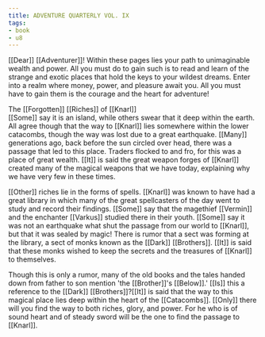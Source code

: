 ```yaml
---
title: ADVENTURE QUARTERLY VOL. IX
tags:
- book
- u8
---
```


  
[[Dear]] [[Adventurer]]! Within these pages lies your path to unimaginable wealth and power. All you must do to gain such is to read and learn of the strange and exotic places that hold the keys to your wildest dreams. Enter into a realm where money, power, and pleasure await you. All you must have to gain them is the courage and the heart for adventure!  
  
The [[Forgotten]] [[Riches]] of [[Knarl]]  
[[Some]] say it is an island, while others swear that it deep within the earth. All agree though that the way to [[Knarl]] lies somewhere within the lower catacombs, though the way was lost due to a great earthquake. [[Many]] generations ago, back before the sun circled over head, there was a passage that led to this place. Traders flocked to and fro, for this was a place of great wealth. [[It]] is said the great weapon forges of [[Knarl]] created many of the magical weapons that we have today, explaining why we have very few in these times.  
  
[[Other]] riches lie in the forms of spells. [[Knarl]] was known to have had a great library in which many of the great spellcasters of the day went to study and record their findings. [[Some]] say that the magethief [[Vermin]] and the enchanter [[Varkus]] studied there in their youth. [[Some]] say it was not an earthquake what shut the passage from our world to [[Knarl]], but that it was sealed by magic! There is rumor that a sect was forming at the library, a sect of monks known as the [[Dark]] [[Brothers]]. [[It]] is said that these monks wished to keep the secrets and the treasures of [[Knarl]] to themselves.  
  
Though this is only a rumor, many of the old books and the tales handed down from father to son mention 'the [[Brother]]'s [[Below]].' [[Is]] this a reference to the [[Dark]] [[Brothers]]?[[It]] is said that the way to this magical place lies deep within the heart of the [[Catacombs]]. [[Only]] there will you find the way to both riches, glory, and power. For he who is of sound heart and of steady sword will be the one to find the passage to [[Knarl]]. 